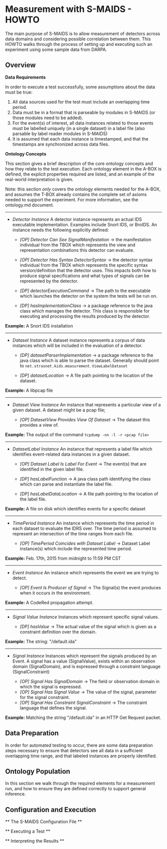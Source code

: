 Measurement with S-MAIDS - HOWTO
================================

The main purpose of S-MAIDS is to allow measurement of detectors across data domains and considering possible correlation between them. This HOWTO walks through the process of setting up and executing such an experiment using some sample data from DARPA.

Overview
--------

**Data Requirements**

In order to execute a test successfully, some assumptions about the data must be true:

1. All data sources used for the test must include an overlapping time period.
2. Data must be in a format that is parseable by modules in S-MAIDS (or those modules need to be added).
3. For the event(s) of interest, all data instances related to those events must be labelled uniquely (in a single dataset) in a label file (also parsable by label reader modules in S-MAIDS)
4. It is assumed that each data instance is timestamped, and that the timestamps are synchronized across data files.

**Ontology Concepts**

This section gives a brief description of the core ontology concepts and how they relate to the test execution. Each ontology element in the A-BOX is defined, the explicit properties required are listed, and an example of the real-world interpretation is given.

Note: this section *only* covers the ontology elements needed for the A-BOX, and assumes the T-BOX already contains the complete set of axioms needed to support the experiment. For more information, see the ontology.md document.

-----

* *Detector Instance* A detector instance represents an actual IDS executable implementation. Examples include Snort IDS, or BroIDS. An instance needs the following explicitly defined:

    * *[OP] Detector Can See SignalManifestation* -> the manifestation individual from the TBOX which represents the view and representation combinations this detector can evaluate.

    * *[OP] Detector Has Syntax DetectorSyntax* -> the detector syntax individual from the TBOX which represents the specific syntax version/definition that the detector uses. This impacts both how to produce signal specifications and what types of signals can be represented by the detector.

    * *[DP] detectorExecutionCommand* -> The path to the executable which launches the detector on the system the tests will be run on.

    * *[DP] hasImplementationClass* -> a package reference to the java class which manages the detector. This class is responsible for executing and processing the results produced by the detector.

**Example:** A Snort IDS installation
    
-----

* *Dataset Instance* A dataset instance represents a corpus of data instances which will be included in the evaluation of a detector. 

    * *[DP] datasetParserImplementation* -> a package reference to the java class which is able to parse the dataset. Generally should point to `net.strasnet.kids.measurement.ViewLabelDataset`
    
    * *[DP] datasetLocation* -> A file path pointing to the location of the dataset.
    
**Example:** A libpcap file

-----

* *Dataset View Instance* An instance that represents a particular view of a given dataset. A dataset might be a pcap file; 

    * *[OP] DatasetView Provides View Of Dataset* -> The dataset this provides a view of.

**Example:**  The output of the command `tcpdump -nn -l -r <pcap file>`

-----

* *DatasetLabel Instance* An instance that represents a label file which identifies event-related data instances in a given dataset. 

    * *[OP] Dataset Label Is Label For Event* -> The event(s) that are identified in the given label file.
    
    * *[DP] hasLabelFunction* -> A java class path identifying the class which can parse and instantiate the label file.
    
    * *[DP] hasLabelDataLocation* -> A file path pointing to the location of the label file.
    
**Example:** A file on disk which identifies events for a specific dataset

-----

* *TimePeriod Instance* An instance which represents the time period in each dataset to evaluate the IDRS over. The time period is assumed to represent an intersection of the time ranges from each file. 

    * *[OP] TimePeriod Coincides with Dataset Label* -> Dataset Label instance(s) which include the represented time period.

**Example:** Feb. 17th, 2015 from midnight to 11:59 PM CST

-----

* *Event Instance* An instance which represents the event we are trying to detect.

    * *[OP] Event Is Producer of Signal* -> The Signal(s) the event produces when it occurs in the environment.

**Example:** A CodeRed propagation attempt.

-----

* *Signal Value Instance* Instances which represent specific signal values.

    * *[DP] hasValue* -> The actual value of the signal which is given as a constraint definition over the domain.

**Example:** The string: "/default.ida"

-----

* *Signal Instance* Instances which represent the signals produced by an Event. A signal has a value (SignalValue), exists within an observation domain (SignalDomain), and is expressed through a constraint language (SignalConstraint)

    * *[OP] Signal Has SignalDomain* -> The field or observation domain in which the signal is expressed.
    * *[OP] Signal Has Signal Value* -> The value of the signal, parameter for the signal constraint.
    * *[OP] Signal Has Constraint SignalConstraint* -> The constraint language that defines the signal.

**Example:** Matching the string "/default.ida" in an HTTP Get Request packet.

Data Preparation
----------------
In order for automated testing to occur, there are some data preparation steps necessary to ensure that detectors see all data in a sufficient overlapping time range, and that labeled instances are properly identified.

Ontology Population
-------------------
In this section we walk through the required elements for a measurement run, and how to ensure they are defined correctly to support general inference.

Configuration and Execution
---------------------------
** The S-MAIDS Configuration File **

** Executing a Test **

** Interpreting the Results **